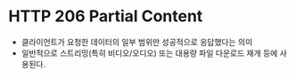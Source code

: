 # HTTP 206 Partial Content
- 클라이언트가 요청한 데이터의 일부 범위만 성공적으로 응답했다는 의미
- 일반적으로 스트리밍(특히 비디오/오디오) 또는 대용량 파일 다운로드 재개 등에 사용된다.